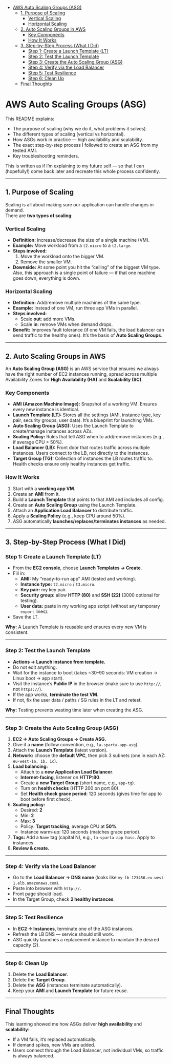 - [AWS Auto Scaling Groups (ASG)](#aws-auto-scaling-groups-asg)
  - [1. Purpose of Scaling](#1-purpose-of-scaling)
    - [Vertical Scaling](#vertical-scaling)
    - [Horizontal Scaling](#horizontal-scaling)
  - [2. Auto Scaling Groups in AWS](#2-auto-scaling-groups-in-aws)
    - [Key Components](#key-components)
    - [How It Works](#how-it-works)
  - [3. Step-by-Step Process (What I Did)](#3-step-by-step-process-what-i-did)
    - [Step 1: Create a Launch Template (LT)](#step-1-create-a-launch-template-lt)
    - [Step 2: Test the Launch Template](#step-2-test-the-launch-template)
    - [Step 3: Create the Auto Scaling Group (ASG)](#step-3-create-the-auto-scaling-group-asg)
    - [Step 4: Verify via the Load Balancer](#step-4-verify-via-the-load-balancer)
    - [Step 5: Test Resilience](#step-5-test-resilience)
    - [Step 6: Clean Up](#step-6-clean-up)
  - [Final Thoughts](#final-thoughts)


# AWS Auto Scaling Groups (ASG)

This README explains:

- The purpose of scaling (why we do it, what problems it solves).  
- The different types of scaling (vertical vs horizontal).  
- How ASGs work in practice — high availability and scalability.  
- The exact step-by-step process I followed to create an ASG from my tested AMI.  
- Key troubleshooting reminders.

This is written as if I’m explaining to my future self — so that I can (hopefully!) come back later and recreate this whole process confidently.

---

## 1. Purpose of Scaling

Scaling is all about making sure our application can handle changes in demand.  
There are **two types of scaling**:

### Vertical Scaling
- **Definition:** Increase/decrease the size of a single machine (VM).  
- **Example:** Move workload from a `t2.micro` to a `t2.large`.  
- **Steps involved:**  
  1. Move the workload onto the bigger VM.  
  2. Remove the smaller VM.  
- **Downside:** At some point you hit the “ceiling” of the biggest VM type. Also, this approach is a single point of failure — if that one machine goes down, everything is down.

### Horizontal Scaling
- **Definition:** Add/remove multiple machines of the same type.  
- **Example:** Instead of one VM, run three app VMs in parallel.  
- **Steps involved:**  
  - Scale **out**: add more VMs.  
  - Scale **in**: remove VMs when demand drops.  
- **Benefit:** Improves fault tolerance (if one VM fails, the load balancer can send traffic to the healthy ones). It’s the basis of **Auto Scaling Groups**.

---

## 2. Auto Scaling Groups in AWS

An **Auto Scaling Group (ASG)** is an AWS service that ensures we always have the right number of EC2 instances running, spread across multiple Availability Zones for **High Availability (HA)** and **Scalability (SC)**.

### Key Components
- **AMI (Amazon Machine Image):** Snapshot of a working VM. Ensures every new instance is identical.  
- **Launch Template (LT):** Stores all the settings (AMI, instance type, key pair, security groups, user data). It’s a blueprint for launching VMs.  
- **Auto Scaling Group (ASG):** Uses the Launch Template to create/manage instances across AZs.  
- **Scaling Policy:** Rules that tell ASG when to add/remove instances (e.g., if average CPU > 50%).  
- **Load Balancer (LB):** Front door that routes traffic across multiple instances. Users connect to the LB, not directly to the instances.  
- **Target Group (TG):** Collection of instances the LB routes traffic to. Health checks ensure only healthy instances get traffic.

### How It Works
1. Start with a **working app VM**.  
2. Create an **AMI** from it.  
3. Build a **Launch Template** that points to that AMI and includes all config.  
4. Create an **Auto Scaling Group** using the Launch Template.  
5. Attach an **Application Load Balancer** to distribute traffic.  
6. Apply a **Scaling Policy** (e.g., keep CPU around 50%).  
7. ASG automatically **launches/replaces/terminates instances** as needed.  

---

## 3. Step-by-Step Process (What I Did)

### Step 1: Create a Launch Template (LT)
- From the **EC2 console**, choose **Launch Templates → Create**.  
- Fill in:
  - **AMI:** My “ready-to-run app” AMI (tested and working).  
  - **Instance type:** `t2.micro` / `t3.micro`.  
  - **Key pair:** my key pair.  
  - **Security group:** allow **HTTP (80)** and **SSH (22)** (3000 optional for testing).  
  - **User data:** paste in my working app script (without any temporary `export` lines).  
- Save the LT.

**Why:** A Launch Template is reusable and ensures every new VM is consistent.

---

### Step 2: Test the Launch Template
- **Actions → Launch instance from template.**  
- Do not edit anything.  
- Wait for the instance to boot (takes ~30–90 seconds: VM creation → Linux boot → app start).  
- Visit the instance’s **Public IP** in the browser (make sure to use `http://`, not `https://`).  
- If the app works, **terminate the test VM**.  
- If not, fix the user data / paths / SG rules in the LT and retest.

**Why:** Testing prevents wasting time later when creating the ASG.

---

### Step 3: Create the Auto Scaling Group (ASG)
1. **EC2 → Auto Scaling Groups → Create ASG.**  
2. Give it a **name** (follow convention, e.g., `la-sparta-app-asg`).  
3. Attach the **Launch Template** (latest version).  
4. **Network:** choose the **default VPC**, then pick 3 subnets (one in each AZ: `eu-west-1a, 1b, 1c`).  
5. **Load balancing:**  
   - Attach to a **new Application Load Balancer**.  
   - **Internet-facing**, listener on **HTTP:80**.  
   - Create a **new Target Group** (short name, e.g., `app-tg`).  
   - Turn on **health checks** (HTTP 200 on port 80).  
   - Set **Health check grace period**: 120 seconds (gives time for app to boot before first check).  
6. **Scaling policy:**  
   - Desired: **2**  
   - Min: **2**  
   - Max: **3**  
   - Policy: **Target tracking**, average CPU at **50%**.  
   - Instance warm-up: 120 seconds (matches grace period).  
7. **Tags:** Add a `Name` tag (capital N), e.g., `la-sparta-app hasc`. Apply to instances.  
8. **Review & create.**

---

### Step 4: Verify via the Load Balancer
- Go to the **Load Balancer → DNS name** (looks like `my-lb-123456.eu-west-1.elb.amazonaws.com`).  
- Paste into browser with `http://`.  
- Front page should load.  
- In the Target Group, check **2 healthy instances**.

---

### Step 5: Test Resilience
- In **EC2 → Instances**, terminate one of the ASG instances.  
- Refresh the LB DNS — service should still work.  
- ASG quickly launches a replacement instance to maintain the desired capacity (2).  

---

### Step 6: Clean Up
1. Delete the **Load Balancer**.  
2. Delete the **Target Group**.  
3. Delete the **ASG** (instances terminate automatically).  
4. Keep your **AMI** and **Launch Template** for future reuse.

---
## Final Thoughts

This learning showed me how ASGs deliver **high availability** and **scalability**:  
- If a VM fails, it’s replaced automatically.  
- If demand spikes, new VMs are added.  
- Users connect through the Load Balancer, not individual VMs, so traffic is always balanced.
